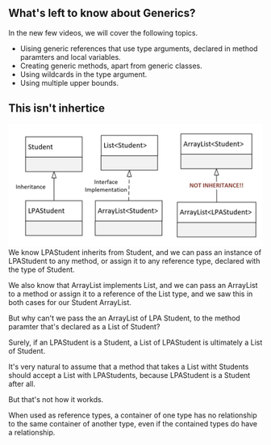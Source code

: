## What's left to know about Generics?
In the new few videos, we will cover the following topics.
- Uising generic references that use type arguments, declared in method paramters and local variables.
- Creating generic methods, apart from generic classes.
- Using wildcards in the type argument.
- Using multiple upper bounds.

## This isn't inhertice
![image_1.png](image_1.png)
We know LPAStudent inherits from Student, and we can pass an instance of LPAStudent to any method, or assign it to any reference type, declared with the type of Student.

We also know that ArrayList implements List, and we can pass an ArrayList to a method or assign it to a reference of the List type, and we saw this in both cases for our Student ArrayList.

But why can't we pass the an ArrayList of LPA Student, to the method paramter that's declared as a List of Student?

Surely, if an LPAStudent is a Student, a List of LPAStudent is ultimately a List of Student.

It's very natural to assume that a method that takes a List witht Students should accept a List with LPAStudents, because LPAStudent is a Student after all.

But that's not how it workds.

When used as reference types, a container of one type has no relationship to the same container of another type, even if the contained types do have a relationship.